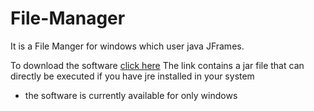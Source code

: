 # File-Manager
It is a File Manger for windows which user java JFrames.

To download the software [click here](https://drive.google.com/file/d/0B16zR0Sm3nlbeFJNdDFMb0xwam8/view?usp=sharing)
  The link contains a jar file that can directly be executed if you have jre installed in your system
  
  * the software is currently available for only windows
